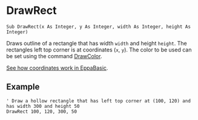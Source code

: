 <!--graphics-->
DrawRect
========

```eppabasic
Sub DrawRect(x As Integer, y As Integer, width As Integer, height As Integer)
```

Draws outline of a rectangle that has width `width` and height `height`.
The rectangles left top corner is at coordinates (`x`, `y`).
The color to be used can be set using the command [DrawColor](manual:drawcolor).

[See how coordinates work in EppaBasic](manual:/coordinates).

Example
----------
```eppabasic
' Draw a hollow rectangle that has left top corner at (100, 120) and has width 300 and height 50
DrawRect 100, 120, 300, 50
```

